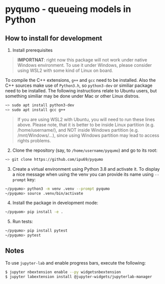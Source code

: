 # pyqumo - queueing models in Python

## How to install for development

1. Install prerequisites

> **IMPORTNAT**: right now this package will not work under native Windows environment.
> To use it under Windows, please consider using WSL2 with some kind of Linux on board.

To compile the C++ extensions, `g++` and `gcc` need to be installed. Also the C++ sources
make use of `Python3.h`, so `python3-dev` or similiar package need to be installed. 
The following instructions relate to Ubuntu users, but something similiar may be done
under Mac or other Linux distros.

```bash
~> sudo apt install python3-dev
~> sudo apt install gcc g++
```

> If you are using WSL2 with Ubuntu, you will need to run these lines above.
> Please note, that it is better to be inside Linux partition (e.g. /home/username/),
> and NOT inside Windows partition (e.g. /mnt/Windows/...), since using Windows
> partition may lead to access rights problems.

2. Clone the repository (say, to `/home/username/pyqumo`) and go to its root:

```bash
~> git clone https://github.com/ipu69/pyqumo
```

3. Create a virtual environment using Python 3.8 and activate it.
To display a nice message when using the venv you can provide its name using `--prompt` key:

```bash
~/pyqumo> python3 -m venv .venv --prompt pyqumo
~/pyqumo> source .venv/bin/activate
```

4. Install the package in development mode:

```bash
~/pyquom> pip install -e .
```

5. Run tests:

```bash
~/pyqumo> pip install pytest
~/pyqumo> pytest
```

## Notes

To use `jupyter-lab` and enable progress bars, execute the following:

```bash
$ jupyter nbextension enable --py widgetsnbextension
$ jupyter labextension install @jupyter-widgets/jupyterlab-manager
